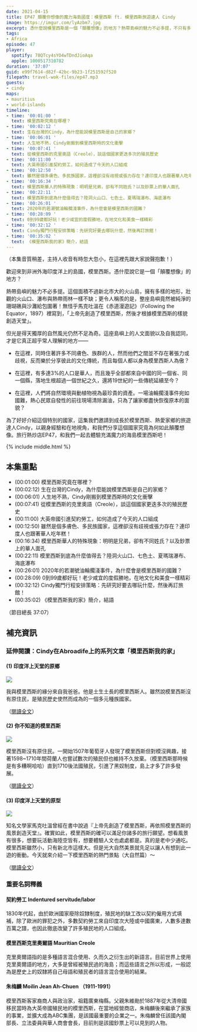 ```yaml
---
date: 2021-04-15
title: EP47 顛覆你想像的魔力海島國度：模里西斯 ft. 模里西斯旅遊達人 Cindy
image: https://imgur.com/lyAzbm7.jpg
excerpt: 憑什麼說模里西斯是一個「顛覆想像」的地方？熱帶島嶼的魅力不必多提，不只有多樣的地形，整座島嶼還被純淨的珊瑚礁與沙灘給包圍著！然而不只是這樣，在這個多民族的國家，族群之間並不存在著張力或歧視，反而樂於分享彼此的文化傳統！就讓我們跟著成長於模里西斯、熱愛家鄉的旅遊達人Cindy，一起體驗這裡突破你想像的國家面貌吧！
tags:
- Africa
episode: 47
player:
  spotify: 78QTcy4sYO4wTDndJioAqa
  apple: 1000517310782
duration: '37:07'
guid: e99f7614-d82f-42bc-9b23-1f251592f520
filepath: travel-wok-files/ep47.mp3
guests:
- cindy
maps:
- mauritius
- world-islands
timeline:
- time: '00:01:00 '
  text: 模里西斯究竟在哪裡？
- time: '00:02:12 '
  text: 生在台灣的Cindy，為什麼能說模里西斯是自己的家鄉？
- time: '00:06:01 '
  text: 人生地不熟，Cindy剛搬到模里西斯時的文化衝擊
- time: '00:07:41 '
  text: 從模里西斯的克里奧語（Creole），談這個國家更迭多次的殖民歷史
- time: '00:11:00 '
  text: 大英帝國引進契約勞工，如何造成了今天的人口組成
- time: '00:12:50 '
  text: 雖然是個多膚色、多民族國家，這裡卻沒有歧視或張力存在？連印度人也跟著華人吃年糕！
- time: '00:16:34 '
  text: 模里西斯華人的特殊現象：明明是兄弟，卻有不同姓氏？以及鈔票上的華人面孔
- time: '00:22:11 '
  text: 模里西斯到底為什麼值得去？陸洞火山口、七色土、夏瑪瑞瀑布、海底瀑布
- time: '00:26:01 '
  text: 2020年的若潮號油輪擱淺事件，為什麼會是模里西斯的國難？
- time: '00:28:09 '
  text: 0到99歲都好玩！老少咸宜的度假勝地，在地文化和美食一樣精彩
- time: '00:32:12 '
  text: Cindy獨門行程安排策略：先研究好要去哪玩什麼，然後再訂旅館！
- time: '00:35:02 '
  text: 《模里西斯我的家》簡介，結語
---
```


（本集音質稍差，主持人收音有時忽大忽小，在這裡先跟大家說聲抱歉！）

歡迎來到非洲外海印度洋上的島國，模里西斯。憑什麼說它是一個「顛覆想像」的地方？

熱帶島嶼的魅力不必多提。這個面積不過新北市大的火山島，擁有多樣的地形，壯觀的火山口、瀑布與熱帶雨林一樣不缺；更令人稱羨的是，整座島嶼竟然被純淨的珊瑚礁與沙灘給包圍著！無怪乎馬克吐溫在《赤道漫遊記》（Following the Equator，1897）裡寫到，「上帝先創造了模里西斯，然後才根據模里西斯的樣貌創造天堂」。

但光是得天獨厚的自然風光仍然不足為奇。這座島嶼上的人文面貌以及自我認同，才是它真正超乎常人理解的地方——

- 在這裡，同時住著許多不同膚色、族群的人，然而他們之間並不存在著張力或歧視，反而樂於分享彼此的文化傳統，而且每個人都以身為模里西斯人為傲？

- 在這裡，有多達3%的人口是華人，而且幾乎全部都來自中國的同一個省、同一個縣，落地生根超過一個世紀之久，還將19世紀的一些傳統延續至今？

- 在這裡，人們將自然環境與動植物視為最珍貴的資產。一場油輪擱淺事件宛如國難，熱心民眾自發性的前往現場清除漏油，只為了讓家鄉盡快恢復原本的面貌？

為了好好介紹這個特別的國家，這集我們邀請到成長於模里西斯、熱愛家鄉的旅遊達人Cindy，以親身經驗和在地視角，和我們分享這個國家究竟為何如此顛覆想像。旅行熱炒店EP47，和我們一起去體驗充滿魔力的海島模里西斯吧！

{% include middle.html %}

## 本集重點

* (00:01:00) 模里西斯究竟在哪裡？
* (00:02:12) 生在台灣的Cindy，為什麼能說模里西斯是自己的家鄉？
* (00:06:01) 人生地不熟，Cindy剛搬到模里西斯時的文化衝擊
* (00:07:41) 從模里西斯的克里奧語（Creole），談這個國家更迭多次的殖民歷史
* (00:11:00) 大英帝國引進契約勞工，如何造成了今天的人口組成
* (00:12:50) 雖然是個多膚色、多民族國家，這裡卻沒有歧視或張力存在？連印度人也跟著華人吃年糕！
* (00:16:34) 模里西斯華人的特殊現象：明明是兄弟，卻有不同姓氏？以及鈔票上的華人面孔
* (00:22:11) 模里西斯到底為什麼值得去？陸洞火山口、七色土、夏瑪瑞瀑布、海底瀑布
* (00:26:01) 2020年的若潮號油輪擱淺事件，為什麼會是模里西斯的國難？
* (00:28:09) 0到99歲都好玩！老少咸宜的度假勝地，在地文化和美食一樣精彩
* (00:32:12) Cindy獨門行程安排策略：先研究好要去哪玩什麼，然後再訂旅館！
* (00:35:02) 《模里西斯我的家》簡介，結語

（節目總長 37:07）

## 補充資訊

### 延伸閱讀：Cindy在Abroadife上的系列文章「模里西斯我的家」

#### (1) 印度洋上天堂的原鄉

![](https://lh5.googleusercontent.com/ZNhF9sprgd5HQ39ILJL7hE5FH6LnkbzIzl3LirCBfZ9Zlwmaq37_W9tk0_DR4Zke9xH98tRXpoVfGyL69d6YCJKRb_ebf79Ifmb32dUMALtgak57qfXdW7bG6PolxQ)

我與模里西斯的緣分來自我爸爸。他是土生土長的模里西斯人。雖然說模里西斯沒有原住民，是殖民歷史使然而成為的一個多元種族國家。

（[閱讀全文](abroadife.com.tw/article_detail.php?nid=127)）

#### (2) 你不知道的模里西斯

![](https://lh4.googleusercontent.com/1ONImDUjK3tolGUzUh8zMgUpXIcx0YtO1TFWtQMVWhHq4cNkjxLya-qtBntV0aE21-EPgmGGut_Vyc994esxc22B7Hw1l1Jy0ergycc5PJP3SjFptcnLiNab5Hck0w)

模里西斯沒有原住民。一開始1507年葡萄牙人發現了模里西斯但對模沒興趣，接著1598~1710年間荷蘭人也嘗試數次的殖民但也維持不久放棄。（模里西斯那時候是有多糟啊哈哈）直到1710後法國殖民，引進了黑奴制度，島上才多了許多發展。

（[閱讀全文](abroadife.com.tw/article_detail.php?nid=154)）

#### (3) 印度洋上天堂的原型

![](https://lh4.googleusercontent.com/5ZiZkbVKDnTkTeLTYtiaQOKX8dWA_-ZgZv6oEx7b1DkQQ1SI98C8xTtHwjbH3QZmwlde01P9e9ZOga9f6lpyt5yqm28Ssu_OIO-bzro_focOFvYmZlBSFXEkvMoRsw)

知名文學家馬克吐溫曾經在書中說過『上帝先創造了模里西斯，再依照模里西斯的風景創造天堂』。確實如此，模里西斯的確可以滿足你諸多的旅行願望。想看風景有很多，想要玩活動海陸空皆有，想要體驗人文也處處都是。真的是老中少通吃。模里西斯雖然小，只有新北市這樣大。但是光大自然美景就先足以讓人有想到此一遊的衝動。今天就來介紹一下模里西斯的熱門景點（大自然篇）～

（[閱讀全文](abroadife.com.tw/article_detail.php?nid=186)）

### 重要名詞釋義

#### 契約勞工 Indentured servitude/labor

1830年代起，由於歐洲國家廢除奴隸制度，殖民地的缺工改以契約僱用方式填補，除了歐洲的罪犯之外，多數契約勞工來自印度次大陸或中國廣東，人數多達數百萬之譜，也因此徹底改變了許多殖民地的人口組成。

#### 模里西斯克里奧爾語 Mauritian Creole

克里奧爾語指的是多種語言混合使用、久而久之衍生出的新語言。目前世界上使用克里奧爾語的地方，大多是曾經被殖民過的海島；而這些語言之所以形成，一般認為是歷史上的奴隸將自己母語和殖民者的語言混合使用的結果。

#### 朱梅麟 Moilin Jean Ah-Chuen （1911-1991）

模里西斯客家裔商人與政治家，祖籍廣東梅縣。父親朱維勛於1887年從大清帝國移民當時為大英帝國殖民地的模里西斯，在當地經營商店，朱梅麟後來繼承了家族的事業，並擴大成為ABC集團，是該國最重要的企業之一。朱梅麟曾任該國內閣部長、立法委員與華人商會會長，目前則是該國鈔票上可以見到的人物。
